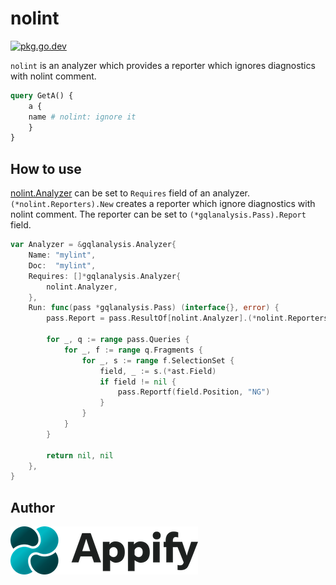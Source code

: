 # nolint

[![pkg.go.dev][gopkg-badge]][gopkg]

`nolint` is an analyzer which provides a reporter which ignores diagnostics with nolint comment.

```graphql
query GetA() {
    a {
	name # nolint: ignore it
    }
}
```

## How to use

[nolint.Analyzer](https://pkg.go.dev/github.com/gqlgo/nolint) can be set to `Requires` field of an analyzer. `(*nolint.Reporters).New` creates a reporter which ignore diagnostics with nolint comment. The reporter can be set to `(*gqlanalysis.Pass).Report` field.

```go
var Analyzer = &gqlanalysis.Analyzer{
	Name: "mylint",
	Doc:  "mylint",
	Requires: []*gqlanalysis.Analyzer{
		nolint.Analyzer,
	},
	Run: func(pass *gqlanalysis.Pass) (interface{}, error) {
		pass.Report = pass.ResultOf[nolint.Analyzer].(*nolint.Reporters).New(pass)

		for _, q := range pass.Queries {
			for _, f := range q.Fragments {
				for _, s := range f.SelectionSet {
					field, _ := s.(*ast.Field)
					if field != nil {
						pass.Reportf(field.Position, "NG")
					}
				}
			}
		}

		return nil, nil
	},
}
```

## Author

[![Appify Technologies, Inc.](appify-logo.png)](http://github.com/appify-technologies)

<!-- links -->
[gopkg]: https://pkg.go.dev/github.com/gqlgo/nolint
[gopkg-badge]: https://pkg.go.dev/badge/github.com/gqlgo/nolint?status.svg
